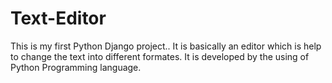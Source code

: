 # Text-Editor
This is my first Python Django project.. It is basically an editor which is help to change the text into different formates. It is developed by the using of Python Programming language.
